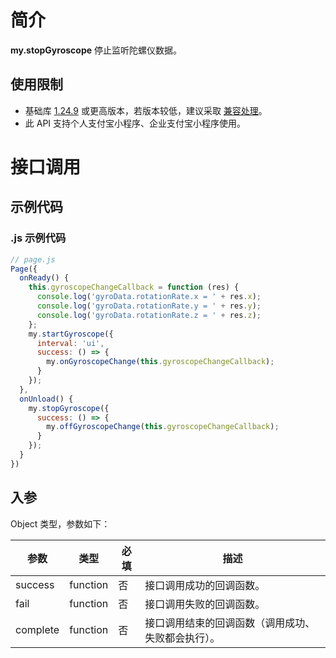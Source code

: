 # 简介

**my.stopGyroscope** 停止监听陀螺仪数据。

## 使用限制

- 基础库 [1.24.9](https://opendocs.alipay.com/mini/framework/lib) 或更高版本，若版本较低，建议采取 [兼容处理](https://opendocs.alipay.com/mini/framework/compatibility)。
- 此 API 支持个人支付宝小程序、企业支付宝小程序使用。

# 接口调用

## 示例代码

### .js 示例代码

```javascript
// page.js
Page({
  onReady() {
    this.gyroscopeChangeCallback = function (res) {
      console.log('gyroData.rotationRate.x = ' + res.x);
      console.log('gyroData.rotationRate.y = ' + res.y);
      console.log('gyroData.rotationRate.z = ' + res.z);
    };
    my.startGyroscope({
      interval: 'ui',
      success: () => {
        my.onGyroscopeChange(this.gyroscopeChangeCallback);
      }
    });
  },
  onUnload() {
    my.stopGyroscope({
      success: () => {
        my.offGyroscopeChange(this.gyroscopeChangeCallback);
      }
    });
  }
})
```

## 入参

Object 类型，参数如下：

| **参数** | **类型** | **必填** | **描述** |
| --- | --- | --- | --- |
| success | function | 否 | 接口调用成功的回调函数。 |
| fail | function | 否 | 接口调用失败的回调函数。 |
| complete | function | 否 | 接口调用结束的回调函数（调用成功、失败都会执行）。 |

